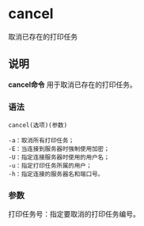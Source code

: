 cancel
===

取消已存在的打印任务

## 说明

**cancel命令** 用于取消已存在的打印任务。

### 语法  

```
cancel(选项)(参数)
```

  

```
-a：取消所有打印任务；
-E：当连接到服务器时强制使用加密；
-U：指定连接服务器时使用的用户名；
-u：指定打印任务所属的用户；
-h：指定连接的服务器名和端口号。
```

### 参数  

打印任务号：指定要取消的打印任务编号。


